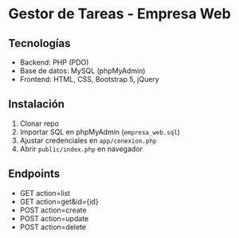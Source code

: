 # Gestor de Tareas - Empresa Web

## Tecnologías
- Backend: PHP (PDO)
- Base de datos: MySQL (phpMyAdmin)
- Frontend: HTML, CSS, Bootstrap 5, jQuery

## Instalación
1. Clonar repo
2. Importar SQL en phpMyAdmin (`empresa_web.sql`)
3. Ajustar credenciales en `app/conexion.php`
4. Abrir `public/index.php` en navegador

## Endpoints
- GET action=list
- GET action=get&id={id}
- POST action=create
- POST action=update
- POST action=delete

